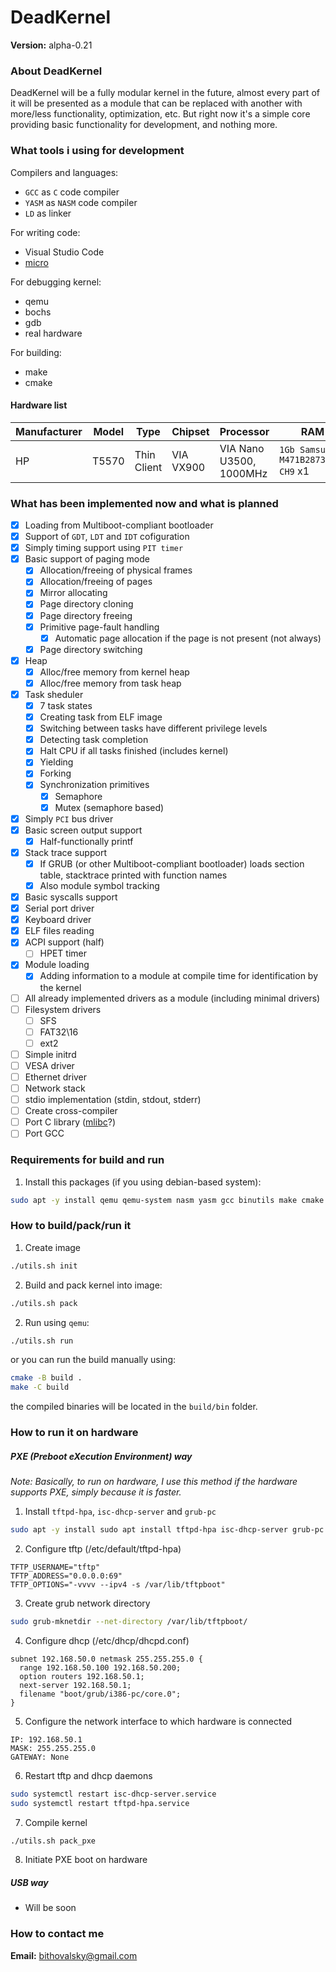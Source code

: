 # DeadKernel

__Version:__ alpha-0.21

### About DeadKernel

DeadKernel will be a fully modular kernel in the future, almost every part of it will be presented as a module that can be replaced with another with more/less functionality, optimization, etc. But right now it's a simple core providing basic functionality for development, and nothing more.

### What tools i using for development

Compilers and languages:
- `GCC` as `C` code compiler
- `YASM` as `NASM` code compiler
- `LD` as linker

For writing code:
- Visual Studio Code
- [micro](https://github.com/zyedidia/micro?ysclid=l9jqlbouhf912724444)

For debugging kernel:
- qemu
- bochs
- gdb
- real hardware

For building:
- make
- cmake

#### Hardware list

| Manufacturer | Model | Type        | Chipset   | Processor               | RAM                                 |
| ------------ | ----- | ----------- | --------- | ----------------------- | ----------------------------------- |
| HP           | T5570 | Thin Client | VIA VX900 | VIA Nano U3500, 1000MHz | `1Gb Samsung M471B2873FHS-CH9` x1 |


### What has been implemented now and what is planned

- [x] Loading from Multiboot-compliant bootloader
- [x] Support of `GDT`, `LDT` and `IDT` cofiguration
- [x] Simply timing support using `PIT timer`
- [x] Basic support of paging mode
	- [x] Allocation/freeing of physical frames
	- [x] Allocation/freeing of pages
	- [x] Mirror allocating
	- [x] Page directory cloning
	- [x] Page directory freeing
	- [x] Primitive page-fault handling
		- [x] Automatic page allocation if the page is not present (not always)
	- [x] Page directory switching
- [x] Heap
	- [x] Alloc/free memory from kernel heap
	- [x] Alloc/free memory from task heap
- [x] Task sheduler
	- [x] 7 task states
	- [x] Creating task from ELF image
	- [x] Switching between tasks have different privilege levels
	- [x] Detecting task completion
	- [x] Halt CPU if all tasks finished (includes kernel)
	- [x] Yielding
	- [x] Forking
	- [x] Synchronization primitives
		- [x] Semaphore
		- [x] Mutex (semaphore based)
- [x] Simply `PCI` bus driver
- [x] Basic screen output support
	- [x] Half-functionally printf
- [x] Stack trace support
	- [x] If GRUB (or other Multiboot-compliant bootloader) loads section table, stacktrace printed with function names
	- [x] Also module symbol tracking
- [x] Basic syscalls support
- [x] Serial port driver
- [x] Keyboard driver
- [x] ELF files reading
- [x] ACPI support (half)
	- [ ] HPET timer
- [x] Module loading
	- [x] Adding information to a module at compile time for identification by the kernel
- [ ] All already implemented drivers as a module (including minimal drivers)
- [ ] Filesystem drivers
	- [ ] SFS
	- [ ] FAT32\16
	- [ ] ext2
- [ ] Simple initrd
- [ ] VESA driver
- [ ] Ethernet driver
- [ ] Network stack
- [ ] stdio implementation (stdin, stdout, stderr)
- [ ] Create cross-compiler
- [ ] Port C library ([mlibc](https://github.com/managarm/mlibc/tree/master)?)
- [ ] Port GCC

### Requirements for build and run

1. Install this packages (if you using debian-based system):
```bash
sudo apt -y install qemu qemu-system nasm yasm gcc binutils make cmake grub-pc
```

### How to build/pack/run it

1. Create image
```bash
./utils.sh init
```

2. Build and pack kernel into image:
```bash
./utils.sh pack
```

2. Run using `qemu`:
```bash
./utils.sh run
```

or you can run the build manually using:
```bash
cmake -B build .
make -C build
```
the compiled binaries will be located in the `build/bin` folder.

### How to run it on hardware

##### PXE (Preboot eXecution Environment) way

*Note: Basically, to run on hardware, I use this method if the hardware supports PXE, simply because it is faster.*

1. Install `tftpd-hpa`, `isc-dhcp-server` and `grub-pc`
```bash
sudo apt -y install sudo apt install tftpd-hpa isc-dhcp-server grub-pc
```

2. Configure tftp (/etc/default/tftpd-hpa)
```
TFTP_USERNAME="tftp"
TFTP_ADDRESS="0.0.0.0:69"
TFTP_OPTIONS="-vvvv --ipv4 -s /var/lib/tftpboot"
```

3. Create grub network directory
```bash
sudo grub-mknetdir --net-directory /var/lib/tftpboot/
```

4. Configure dhcp (/etc/dhcp/dhcpd.conf)
```
subnet 192.168.50.0 netmask 255.255.255.0 {
  range 192.168.50.100 192.168.50.200;
  option routers 192.168.50.1;
  next-server 192.168.50.1;
  filename "boot/grub/i386-pc/core.0";
}
```

5. Configure the network interface to which hardware is connected
```
IP: 192.168.50.1
MASK: 255.255.255.0
GATEWAY: None
```

6. Restart tftp and dhcp daemons
```bash
sudo systemctl restart isc-dhcp-server.service
sudo systemctl restart tftpd-hpa.service
```

7. Compile kernel
```bash
./utils.sh pack_pxe
```

8. Initiate PXE boot on hardware

##### USB way

* Will be soon

### How to contact me

__Email:__ bithovalsky@gmail.com